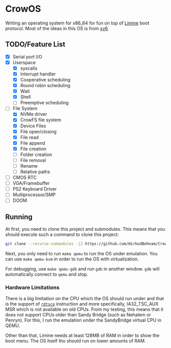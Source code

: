 # CrowOS

Writing an operating system for x86_64 for fun on top of [Limine](https://github.com/limine-bootloader/limine) boot protocol. Most of the ideas in this OS is from [xv6](https://github.com/mit-pdos/xv6-riscv/).

## TODO/Feature List

- [x] Serial port I/O
- [x] Userspace
    - [x] syscalls
    - [x] Interrupt handler
    - [x] Cooperative scheduling
    - [x] Round robin scheduling
    - [x] Wait
    - [x] Shell
    - [ ] Preemptive scheduling
- [ ] File System
    - [x] NVMe driver
    - [x] CrowFS file system
    - [x] Device Files
    - [x] File open/closing
    - [x] File read
    - [x] File append
    - [x] File creation
    - [ ] Folder creation
    - [ ] File removal
    - [ ] Rename
    - [ ] Relative paths
- [ ] CMOS RTC
- [ ] VGA/Framebuffer
- [ ] PS2 Keyboard Driver
- [ ] Multiprocessor/SMP
- [ ] DOOM

## Running

At first, you need to clone this project and submodules. This means that you should execute such a command to clone this project:

```bash
git clone --recurse-submodules -j2 https://github.com/HirbodBehnam/CrowOS
```

Next, you only need to run `make qemu` to run the OS under emulation. You can use `make qemu-kvm` in order to run the OS with virtualization.

For debugging, use `make qemu-gdb` and run `gdb` in another window. `gdb` will automatically connect to `qemu` and stop.

### Hardware Limitations

There is a big limitation on the CPU which the OS should run under and that is the support of [`rdtscp`](https://www.felixcloutier.com/x86/rdtscp) instruction and more specifically, IA32_TSC_AUX MSR which is not available on old CPUs. From my testing, this means that it does not support CPUs older than Sandy Bridge (such as Nehalem or Penryn). For this, I run the emulation under the SandyBridge virtual CPU in QEMU.

Other than that, Limine needs at least 128MB of RAM in order to show the boot menu. The OS itself tho should run on lower amounts of RAM.
